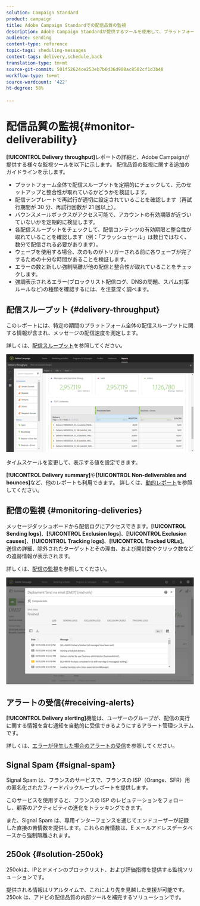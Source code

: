 ```yaml
---
solution: Campaign Standard
product: campaign
title: Adobe Campaign Standardでの配信品質の監視
description: Adobe Campaign Standardが提供するツールを使用して、プラットフォームの配信品質を監視します。
audience: sending
content-type: reference
topic-tags: sheduling-messages
context-tags: delivery,schedule,back
translation-type: tm+mt
source-git-commit: 501f52624ce253eb7b0d36d908ac8502cf1d3b48
workflow-type: tm+mt
source-wordcount: '422'
ht-degree: 58%

---
```



# 配信品質の監視{#monitor-deliverability}

**[!UICONTROL Delivery throughput]**&#x200B;レポートの詳細と、Adobe Campaignが提供する様々な監視ツールを以下に示します。 配信品質の監視に関する追加のガイドラインを示します。
* プラットフォーム全体で配信スループットを定期的にチェックして、元のセットアップと整合性が取れているかどうかを検証します。
* 配信テンプレートで再試行が適切に設定されていることを確認します（再試行期間が 30 分、再試行回数が 21 回以上）。
* バウンスメールボックスがアクセス可能で、アカウントの有効期限が近づいていないかを定期的に検証します。
* 各配信スループットをチェックして、配信コンテンツの有効期限と整合性が取れていることを確認します（例：「フラッシュセール」は数日ではなく、数分で配信される必要があります）。
* ウェーブを使用する場合、次のものがトリガーされる前に各ウェーブが完了するための十分な時間があることを検証します。
* エラーの数と新しい強制隔離が他の配信と整合性が取れていることをチェックします。
* 強調表示されるエラー(ブロックリスト配信ログ、DNSの問題、スパム対策ルールなど)の種類を確認するには、を注意深く調べます。

## 配信スループット {#delivery-throughput}

このレポートには、特定の期間のプラットフォーム全体の配信スループットに関する情報が含まれ、メッセージの配信速度を測定します。

詳しくは、[配信スループット](../../reporting/using/delivery-throughput.md)を参照してください。

![](assets/delivery_reports_1.png)

タイムスケールを変更して、表示する値を設定できます。

**[!UICONTROL Delivery summary]**&#x200B;や&#x200B;**[!UICONTROL Non-deliverables and bounces]**&#x200B;など、他のレポートも利用できます。 詳しくは、[動的レポート](../../reporting/using/about-dynamic-reports.md)を参照してください。

## 配信の監視 {#monitoring-deliveries}

メッセージダッシュボードから配信ログにアクセスできます。**[!UICONTROL Sending logs]**、**[!UICONTROL Exclusion logs]**、**[!UICONTROL Exclusion causes]**、**[!UICONTROL Tracking logs]**、**[!UICONTROL Tracked URLs]**。 送信の詳細、除外されたターゲットとその理由、および開封数やクリック数などの追跡情報が表示されます。

詳しくは、[配信の監視](../../sending/using/monitoring-a-delivery.md)を参照してください。

![](assets/sending_delivery1.png)

## アラートの受信{#receiving-alerts}

**[!UICONTROL Delivery alerting]**&#x200B;機能は、ユーザーのグループが、配信の実行に関する情報を含む通知を自動的に受信できるようにするアラート管理システムです。

詳しくは、[エラーが発生した場合のアラートの受信](../../sending/using/receiving-alerts-when-failures-happen.md)を参照してください。

## Signal Spam {#signal-spam}

Signal Spam は、フランスのサービスで、フランスの ISP（Orange、SFR）用の匿名化されたフィードバックループレポートを提供します。

このサービスを使用すると、フランスの ISP のレピュテーションをフォローし、顧客のアクティビティの進化をトラッキングできます。

また、Signal Spam は、専用インターフェンスを通じてエンドユーザーが記録した直接の苦情数を提供します。これらの苦情数は、E メールアドレスデータベースから強制隔離されます。

## 250ok {#solution-250ok}

250okは、IPとドメインのブロックリスト、および評価指標を提供する監視ソリューションです。

提供される情報はリアルタイムで、これにより先を見越した支援が可能です。250ok は、アドビの配信品質の内部ツールを補完するソリューションです。
